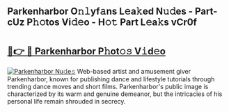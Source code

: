## Parkenharbor O𝚗𝚕yf𝚊ns L𝚎a𝚔ed N𝚞𝚍es - Part-cUz P𝚑𝚘tos Vi𝚍𝚎o - H𝚘𝚝 Part L𝚎a𝚔s vCr0f

# <h2><a href="http://kf242w0.oniu.top/?m=Parkenharbor">🔗👉 🔴 Parkenharbor P𝚑ot𝚘𝚜 V𝚒d𝚎o</a></h2>

[![Parkenharbor Nu𝚍e𝚜](https://i.imgur.com/0qMVB7G.gif)](http://kf242w0.oniu.top/?m=Parkenharbor)
Web-based artist and amusement giver Parkenharbor, known for publishing dance and lifestyle tutorials through trending dance moves and short films. Parkenharbor's public image is characterized by its warm and genuine demeanor, but the intricacies of his personal life remain shrouded in secrecy.  
